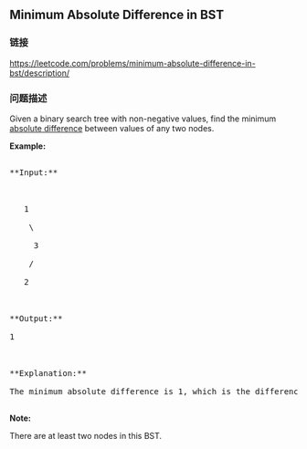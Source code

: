 ## Minimum Absolute Difference in BST  
### 链接  
https://leetcode.com/problems/minimum-absolute-difference-in-bst/description/  
### 问题描述
Given a binary search tree with non-negative values, find the minimum [absolute difference](https://en.wikipedia.org/wiki/Absolute_difference) between values of any two nodes.


**Example:**
<pre>
**Input:**

   1
    \
     3
    /
   2

**Output:**
1

**Explanation:**
The minimum absolute difference is 1, which is the difference between 2 and 1 (or between 2 and 3).
</pre>


**Note:**
There are at least two nodes in this BST.

